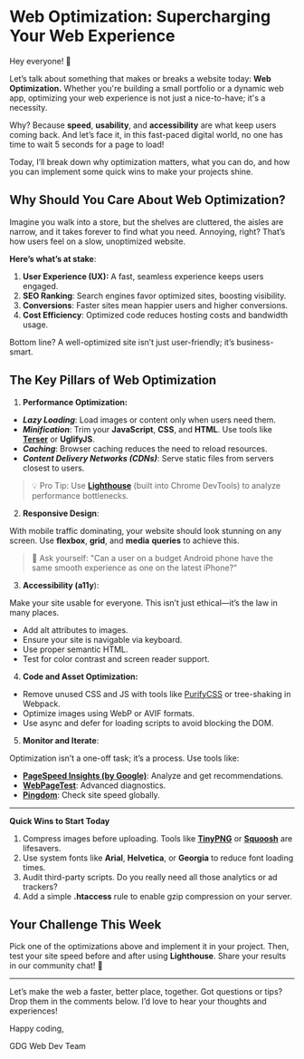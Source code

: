 # Web Optimization: Supercharging Your Web Experience

<!-- --- -->

Hey everyone! 🚀

Let’s talk about something that makes or breaks a website today: 
**Web Optimization.** Whether you're building a small portfolio or a dynamic web app, optimizing your web experience is not just a nice-to-have; it's a necessity.

Why? Because **speed**, **usability**, and **accessibility** are what keep users coming back. And let’s face it, in this fast-paced digital world, no one has time to wait 5 seconds for a page to load!

Today, I’ll break down why optimization matters, what you can do, and how you can implement some quick wins to make your projects shine.

<!-- --- -->

## Why Should You Care About Web Optimization?

Imagine you walk into a store, but the shelves are cluttered, the aisles are narrow, and it takes forever to find what you need. Annoying, right? That’s how users feel on a slow, unoptimized website.

**Here’s what’s at stake**:

1. **User Experience (UX):** A fast, seamless experience keeps users engaged.
2. **SEO Ranking**: Search engines favor optimized sites, boosting visibility.
3. **Conversions**: Faster sites mean happier users and higher conversions.
4. **Cost Efficiency**: Optimized code reduces hosting costs and bandwidth usage.

Bottom line? A well-optimized site isn’t just user-friendly; it’s business-smart.

<!-- --- -->

## The Key Pillars of Web Optimization

1. **Performance Optimization:**
- ***Lazy Loading***: Load images or content only when users need them.
- ***Minification***: Trim your **JavaScript**, **CSS**, and **HTML**. Use tools like [**Terser**](https://terser.org) or **UglifyJS**.
- ***Caching***: Browser caching reduces the need to reload resources.
- ***Content Delivery Networks (CDNs)***: Serve static files from servers closest to users.

> 💡 Pro Tip: Use [**Lighthouse**](https://developer.chrome.com/docs/lighthouse) (built into Chrome DevTools) to analyze performance bottlenecks.
> 

<!-- --- -->
 
2. **Responsive Design**:

With mobile traffic dominating, your website should look stunning on any screen. Use **flexbox**, **grid**, and **media** **queries** to achieve this.

> 💬 Ask yourself: "Can a user on a budget Android phone have the same smooth experience as one on the latest iPhone?"
> 

<!-- --- -->
 
3. **Accessibility (a11y**):

Make your site usable for everyone. This isn’t just ethical—it’s the law in many places.

- Add alt attributes to images.
- Ensure your site is navigable via keyboard.
- Use proper semantic HTML.
- Test for color contrast and screen reader support.

<!-- --- -->

4. **Code and Asset Optimization:**
- Remove unused CSS and JS with tools like [PurifyCSS](https://purifycss.online) or tree-shaking in Webpack.
- Optimize images using WebP or AVIF formats.
- Use async and defer for loading scripts to avoid blocking the DOM.

<!-- --- -->
 
5. **Monitor and Iterate**:

Optimization isn’t a one-off task; it’s a process. Use tools like:

- [**PageSpeed Insights (by Google)**](https://pagespeed.web.dev): Analyze and get recommendations.
- [**WebPageTest**](https://webpagetest.org): Advanced diagnostics.
- [**Pingdom**](https://pingdom.com): Check site speed globally.

---

**Quick Wins to Start Today**

1. Compress images before uploading. Tools like [**TinyPNG**](https://tinypng.com) or [**Squoosh**](https://squoosh.app) are lifesavers.
2. Use system fonts like **Arial**, **Helvetica**, or **Georgia** to reduce font loading times.
3. Audit third-party scripts. Do you really need all those analytics or ad trackers?
4. Add a simple **.htaccess** rule to enable gzip compression on your server.

<!-- --- -->

## Your Challenge This Week

Pick one of the optimizations above and implement it in your project. Then, test your site speed before and after using **Lighthouse**. Share your results in our community chat! 🎉

---

Let’s make the web a faster, better place, together. Got questions or tips? Drop them in the comments below. I’d love to hear your thoughts and experiences!

Happy coding,

GDG Web Dev Team